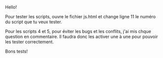 Hello!

Pour tester les scripts, ouvre le fichier js.html et change ligne 11 le numéro du script que tu veux tester.

Pour les scripts 4 et 5, pour éviter les bugs et les conflits, j'ai mis chque question en commentaire. Il faudra donc les activer une à une pour pouvoir les tester correctement.

Bons tests!